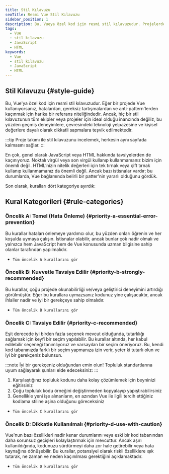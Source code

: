 ```yaml
---
title: Stil Kılavuzu
seoTitle: Resmi Vue Stil Kılavuzu
sidebar_position: 1
description: Bu, Vueya özel kod için resmi stil kılavuzudur. Projelerde hata ve anti-patternlerden kaçınmak için harika bir referans niteliğindedir.
tags: 
  - Vue
  - stil kılavuzu
  - JavaScript
  - HTML
keywords: 
  - Vue
  - stil kılavuzu
  - JavaScript
  - HTML
---
```

## Stil Kılavuzu {#style-guide}

Bu, Vue'ya özel kod için resmi stil kılavuzudur. Eğer bir projede Vue kullanıyorsanız, hatalardan, gereksiz tartışmalardan ve anti-pattern'lerden kaçınmak için harika bir referans niteliğindedir. Ancak, hiç bir stil kılavuzunun tüm ekipler veya projeler için ideal olduğu inancında değiliz, bu yüzden geçmiş deneyimlere, çevresindeki teknoloji yelpazesine ve kişisel değerlere dayalı olarak dikkatli sapmalara teşvik edilmektedir.

:::tip
Proje takımı ile stil kılavuzunu incelemek, herkesin aynı sayfada kalmasını sağlar.
:::

En çok, genel olarak JavaScript veya HTML hakkında tavsiyelerden de kaçınıyoruz. Noktalı virgül veya son virgül kullanıp kullanmamanız bizim için önemli değil. HTML’nizin nitelik değerleri için tek tırnak veya çift tırnak kullanıp kullanmamanız da önemli değil. Ancak bazı istisnalar vardır; bu durumlarda, Vue bağlamında belirli bir patter'nin yararlı olduğunu gördük.

Son olarak, kuralları dört kategoriye ayırdık:

## Kural Kategorileri {#rule-categories}

### Öncelik A: Temel (Hata Önleme) {#priority-a-essential-error-prevention}

Bu kurallar hataları önlemeye yardımcı olur, bu yüzden onları öğrenin ve her koşulda uymaya çalışın. İstisnalar olabilir, ancak bunlar çok nadir olmalı ve yalnızca hem JavaScript hem de Vue konusunda uzman bilgisine sahip olanlar tarafından yapılmalıdır.

- `Tüm öncelik A kurallarını gör`

### Öncelik B: Kuvvetle Tavsiye Edilir {#priority-b-strongly-recommended}

Bu kurallar, çoğu projede okunabilirliği ve/veya geliştirici deneyimini artırdığı görülmüştür. Eğer bu kurallara uymazsanız kodunuz yine çalışacaktır, ancak ihlaller nadir ve iyi bir gerekçeye sahip olmalıdır.

- `Tüm öncelik B kurallarını gör`

### Öncelik C: Tavsiye Edilir {#priority-c-recommended}

Eşit derecede iyi birden fazla seçenek mevcut olduğunda, tutarlılığı sağlamak için keyfi bir seçim yapılabilir. Bu kurallar altında, her kabul edilebilir seçeneği tanımlıyoruz ve varsayılan bir seçim öneriyoruz. Bu, kendi kod tabanınızda farklı bir seçim yapmanıza izin verir, yeter ki tutarlı olun ve iyi bir gerekçeniz bulunsun. 

:::note
İyi bir gerekçeniz olduğundan emin olun! Topluluk standartlarına uyum sağlayarak şunları elde edeceksiniz:
:::

1. Karşılaştığınız topluluk kodunu daha kolay çözümlemek için beyninizi eğitirsiniz
2. Çoğu topluluk kodu örneğini değiştirmeden kopyalayıp yapıştırabilirsiniz
3. Genellikle yeni işe alınanların, en azından Vue ile ilgili tercih ettiğiniz kodlama stiline aşina olduğunu göreceksiniz

- `Tüm öncelik C kurallarını gör`

### Öncelik D: Dikkatle Kullanılmalı {#priority-d-use-with-caution}

Vue'nun bazı özellikleri nadir kenar durumlarını veya eski bir kod tabanından daha sorunsuz geçişleri kolaylaştırmak için mevcuttur. Ancak aşırı kullanıldığında, kodunuzu sürdürmeyi daha zor hale getirebilir veya hata kaynağına dönüşebilir. Bu kurallar, potansiyel olarak riskli özelliklere ışık tutarak, ne zaman ve neden kaçınılması gerektiğini açıklamaktadır.

- `Tüm öncelik D kurallarını gör`